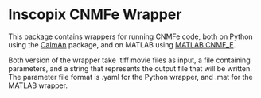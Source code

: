 # Inscopix CNMFe Wrapper

This package contains wrappers for running CNMFe code, both on Python using the [CaImAn](https://github.com/flatironinstitute/CaImAn)
package, and on MATLAB using [MATLAB CNMF_E](https://github.com/zhoupc/CNMF_E).

Both version of the wrapper take .tiff movie files as input, a file containing parameters, and a string
that represents the output file that will be written. The parameter file format is .yaml for the Python
wrapper, and .mat for the MATLAB wrapper.
